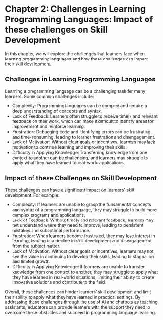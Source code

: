 Chapter 2: Challenges in Learning Programming Languages: Impact of these challenges on Skill Development
========================================================================================================

In this chapter, we will explore the challenges that learners face when learning programming languages and how these challenges can impact their skill development.

Challenges in Learning Programming Languages
--------------------------------------------

Learning a programming language can be a challenging task for many learners. Some common challenges include:

* Complexity: Programming languages can be complex and require a deep understanding of concepts and syntax.
* Lack of Feedback: Learners often struggle to receive timely and relevant feedback on their work, which can make it difficult to identify areas for improvement and reinforce learning.
* Frustration: Debugging code and identifying errors can be frustrating and time-consuming, leading to learner frustration and disengagement.
* Lack of Motivation: Without clear goals or incentives, learners may lack motivation to continue learning and improving their skills.
* Difficulty in Applying Knowledge: Transferring knowledge from one context to another can be challenging, and learners may struggle to apply what they have learned to real-world applications.

Impact of these Challenges on Skill Development
-----------------------------------------------

These challenges can have a significant impact on learners' skill development. For example:

* Complexity: If learners are unable to grasp the fundamental concepts and syntax of a programming language, they may struggle to build more complex programs and applications.
* Lack of Feedback: Without timely and relevant feedback, learners may not understand where they need to improve, leading to persistent mistakes and suboptimal performance.
* Frustration: When learners become frustrated, they may lose interest in learning, leading to a decline in skill development and disengagement from the subject matter.
* Lack of Motivation: Without clear goals or incentives, learners may not see the value in continuing to develop their skills, leading to stagnation and limited growth.
* Difficulty in Applying Knowledge: If learners are unable to transfer knowledge from one context to another, they may struggle to apply what they have learned in real-world situations, limiting their ability to create innovative solutions and contribute to the field.

Overall, these challenges can hinder learners' skill development and limit their ability to apply what they have learned in practical settings. By addressing these challenges through the use of AI and chatbots as teaching assistants, educators can provide learners with the support they need to overcome these obstacles and succeed in programming language learning.
